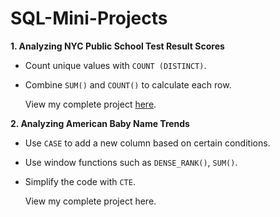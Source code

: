 # SQL-Mini-Projects


**1. Analyzing NYC Public School Test Result Scores**
   * Count unique values with ```COUNT (DISTINCT)```.
   * Combine ```SUM()``` and ```COUNT()``` to calculate each row.
  
     View my complete project [here]([url](https://github.com/aliamrod/SQL-Mini-Projects/tree/main/Analyzing%20NYC%20Public%20School%20Test%20Result%20Scores)).
     
**2. Analyzing American Baby Name Trends**
   * Use ```CASE``` to add a new column based on certain conditions.
   * Use window functions such as ```DENSE_RANK()```, ```SUM()```.
   * Simplify the code with ```CTE```.

     View my complete project here.
